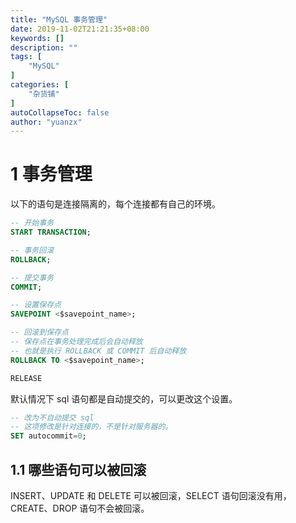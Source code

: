 ```yaml
---
title: "MySQL 事务管理"
date: 2019-11-02T21:21:35+08:00
keywords: []
description: ""
tags: [
    "MySQL"
]
categories: [
    "杂货铺"
]
autoCollapseToc: false
author: "yuanzx"
---
```


# 1 事务管理

以下的语句是连接隔离的，每个连接都有自己的环境。

```sql
-- 开始事务
START TRANSACTION;

-- 事务回滚
ROLLBACK;

-- 提交事务
COMMIT;

-- 设置保存点
SAVEPOINT <$savepoint_name>;

-- 回滚到保存点
-- 保存点在事务处理完成后会自动释放
-- 也就是执行 ROLLBACK 或 COMMIT 后自动释放
ROLLBACK TO <$savepoint_name>;

RELEASE
```

默认情况下 sql 语句都是自动提交的，可以更改这个设置。

```sql
-- 改为不自动提交 sql
-- 这项修改是针对连接的，不是针对服务器的。
SET autocommit=0;
```

## 1.1 哪些语句可以被回滚

INSERT、UPDATE 和 DELETE 可以被回滚，SELECT 语句回滚没有用，CREATE、DROP 语句不会被回滚。

